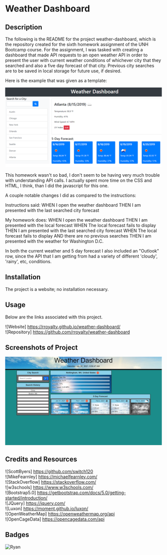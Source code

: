 # Weather Dashboard

## Description 

The following is the README for the project weather-dashboard, which is the repository created for the sixth homework assignment of the UNH Bootcamp course. For the assignment, I was tasked with creating a dashboard that made API requests to an open weather API in order to present the user with current weather conditions of whichever city that they searched and also a five day forecast of that city. Previous city searches are to be saved in local storage for future use, if desired.  

Here is the example that was given as a template:  

![Example given:](https://github.com/rroyalty/weather-dashboard/blob/main/assets/images/examples/06-server-side-apis-homework-demo.png)  

This homework wasn't so bad, I don't seem to be having very much trouble with understanding API calls. I actually spent more time on the CSS and HTML, I think, than I did the javascript for this one.

A couple notable changes I did as compared to the instructions:

Instructions said:
WHEN I open the weather dashboard
THEN I am presented with the last searched city forecast

My homework does:
WHEN I open the weather dashboard
THEN I am presented with the local forecast
WHEN The local forecast fails to display
THEN I am presented with the last searched city forecast
WHEN The local forecast fails to display AND there are no previous searches
THEN I am presented with the weather for Washington D.C.


In both the current weather and 5 day forecast I also included an "Outlook" row, since the API that I am getting from had a variety of different 'cloudy', 'rainy', etc, conditions.

## Installation

The project is a website; no installation necessary.

## Usage 

Below are the links associated with this project.  

![Website] https://rroyalty.github.io/weather-dashboard/  
![Repository] https://github.com/rroyalty/weather-dashboard  

## Screenshots of Project

![Dashboard:](https://github.com/rroyalty/weather-dashboard/blob/main/assets/images/examples/weather-screenshot.jpg)

## Credits and Resources

![ScottByers] https://github.com/switch120  
![MikeFearnley] https://michaelfearnley.com/  
![StackOverflow] https://stackoverflow.com/  
![w3schools] https://www.w3schools.com/  
![Bootstrap5.0] https://getbootstrap.com/docs/5.0/getting-started/introduction/  
![JQuery] https://jquery.com/  
![Luxon] https://moment.github.io/luxon/  
![OpenWeatherMap] https://openweathermap.org/api  
![OpenCageData] https://opencagedata.com/api  

## Badges

![Ryan](https://img.shields.io/badge/Ryan's%20Badge-Hello-green)
